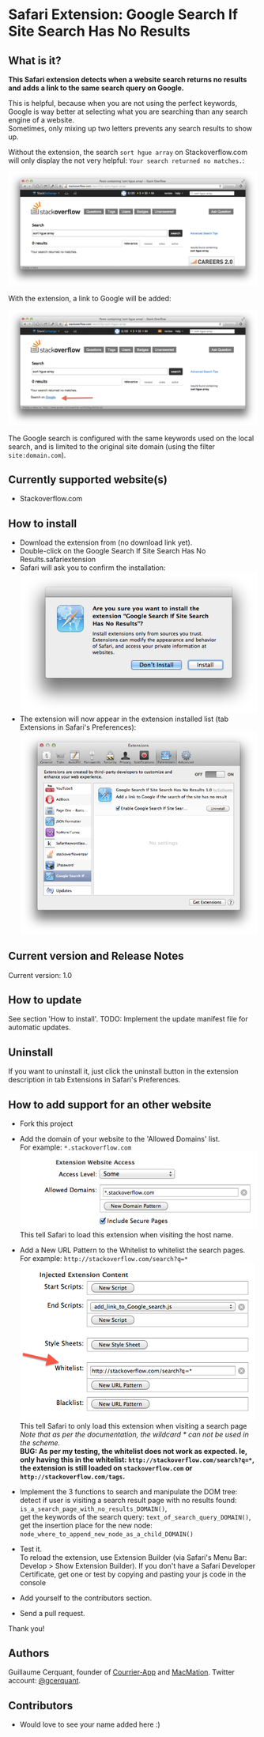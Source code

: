 # Safari Extension: Google Search If Site Search Has No Results

## What is it?
**This Safari extension detects when a website search returns no results and adds a link to the same search query on Google.**

This is helpful, because when you are not using the perfect keywords, Google is way better at selecting what you are searching than any search engine of a website.  
Sometimes, only mixing up two letters prevents any search results to show up.


Without the extension, the search `sort hgue array` on Stackoverflow.com will only display the not very helpful: `Your search returned no matches.`:

![Screenshot without the extension](./documentation_images/Stackoverflow_search_without_this_extension.png)  

With the extension, a link to Google will be added: 

![Screenshot without the extension](./documentation_images/Stackoverflow_search_with_this_extension_installed.png)  

The Google search is configured with the same keywords used on the local search, and is limited to the original site domain (using the filter `site:domain.com`).


## Currently supported website(s)
- Stackoverflow.com

## How to install

- Download the extension from (no download link yet). 
- Double-click on the Google Search If Site Search Has No Results.safariextension
- Safari will ask you to confirm the installation:  
![Confirm installation](./documentation_images/confirm_installation.png)  
- The extension will now appear in the extension installed list (tab Extensions in Safari's Preferences):
![Extension installed](./documentation_images/extension_installed.png)  


## Current version and Release Notes

Current version: 1.0

## How to update

See section 'How to install'.
TODO: Implement the update manifest file for automatic updates.

## Uninstall

If you want to uninstall it, just click the uninstall button in the extension description in tab Extensions in Safari's Preferences.


## How to add support for an other website

- Fork this project

- Add the domain of your website to the 'Allowed Domains' list.  
For example: `*.stackoverflow.com`  
![Screenshot example](./documentation_images/New_Domain_Pattern_In_Allowed_Domains.png)  
This tell Safari to load this extension when visiting the host name.
    
- Add a New URL Pattern to the Whitelist to whitelist the search pages.  
For example: `http://stackoverflow.com/search?q=*`  
![Screenshot example](./documentation_images/New_URL_Pattern_In_Injected_Extension_Content_Whitelist.png)  
This tell Safari to only load this extension when visiting a search page  
*Note that as per the documentation, the wildcard * can not be used in the scheme.*  
**BUG: As per my testing, the whitelist does not work as expected. Ie, only having this in the whitelist: `http://stackoverflow.com/search?q=*`, the extension is still loaded on `stackoverflow.com` or `http://stackoverflow.com/tags`.**

- Implement the 3 functions to search and manipulate the DOM tree:  
  detect if user is visiting a search result page with no results found: `is_a_search_page_with_no_results_DOMAIN()`,  
  get the keywords of the search query: `text_of_search_query_DOMAIN()`,  
  get the insertion place for the new node: `node_where_to_append_new_node_as_a_child_DOMAIN()`

- Test it.  
To reload the extension, use Extension Builder (via Safari's Menu Bar: Develop > Show Extension Builder).
If you don't have a Safari Developer Certificate, get one or test by copying and pasting your js code in the console

- Add yourself to the contributors section. 

- Send a pull request.

Thank you!

## Authors

Guillaume Cerquant, founder of [Courrier-App](http://www.courrier-app.fr "Envoi de recommandés par internet") and [MacMation](http://www.macmation.com "Mac Automation"). Twitter account: [@gcerquant](http://www.twitter.com/gcerquant "Guillaume Cerquant's twitter account").

## Contributors

- Would love to see your name added here :)